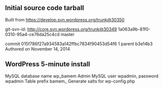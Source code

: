 


Initial source code tarball
---------------------------

Built from https://develop.svn.wordpress.org/trunk@30350

git-svn-id: http://core.svn.wordpress.org/trunk@30349 1a063a9b-81f0-0310-95a4-ce76da25c4cd
 master
 
commit 015f786f27a934583a142ffbc7834f90453d54f6 1 parent b3e14b3
Authored on November 14, 2014

WordPress 5-minute install
--------------------------

MySQL database name wp\_bamem
Admin MySQL user wpadmin, password wpadmin
Table prefix bamem\_
Generate salts for wp-config.php
